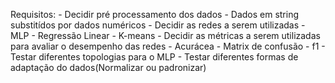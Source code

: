 Requisitos:
    - Decidir pré processamento dos dados
        - Dados em string substitídos por dados numéricos
    - Decidir as redes a serem utilizadas
        - MLP
        - Regressão Linear
        - K-means
    - Decidir as métricas a serem utilizadas para avaliar o desempenho das redes
        - Acurácea
        - Matrix de confusão
        - f1
    - Testar diferentes topologias para o MLP
    - Testar diferentes formas de adaptação do dados(Normalizar ou padronizar)
